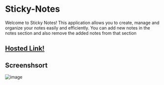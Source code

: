 # Sticky-Notes
Welcome to Sticky Notes! This application allows you to create,
manage and organize your notes easily and efficiently. You can add new notes in the notes section and also remove the added notes from that section 

## [Hosted Link!](https://hsc92180.github.io/Geekster_Projects/Sticky_Notes/)

## Screenshsort

![image](https://github.com/hsc92180/Geekster_Assignment/assets/68774484/adae12b2-f79a-45ae-9522-3f7b33dc0605)
